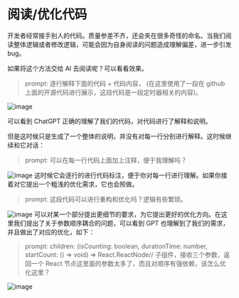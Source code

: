# 阅读/优化代码
开发者经常接手别人的代码。质量参差不齐，还会夹在很多奇怪的命名。当我们阅读整体逻辑或者修改逻辑，可能会因为自身阅读的问题造成理解偏差，进一步引发 bug。

如果将这个方法交给 AI 去阅读呢？可以看看效果。

> prompt: 
> 逐行解释下面的代码 + 代码内容， (在这里使用了一段在 github 上面的开源代码进行展示，这段代码是一段定时器相关的内容)。

![image](https://github.com/yzcaimz/chatGPT-prompt-example/assets/5369335/111c3452-8131-4a4a-a336-7d64931689fa)

可以看到 ChatGPT 正确的理解了我们的代码，对代码进行了解释和说明。

但是这时候只是生成了一个整体的说明，并没有对每一行分别进行解释。这时候继续和它对话：
> prompt: 可以在每一行代码上面加上注释，便于我理解吗？

![image](https://github.com/yzcaimz/chatGPT-prompt-example/assets/5369335/07397b9d-ea45-4e16-a8e5-cd31aaf03546)
这时候它会逐行的进行代码标注，便于你对每一行进行理解。如果你接着对它提出一个粗浅的优化需求，它也会照做。
> prompt: 这段代码可以进行重构和优化吗？逻辑有些繁琐。

![image](https://github.com/yzcaimz/chatGPT-prompt-example/assets/5369335/1419670f-5859-4f30-a159-783a08325649)
可以对某一个部分提出更细节的要求，为它提出更好的优化方向。在这里我们提出了关于参数顺序耦合的问题，可以看到 GPT 也理解到了我们的需求，并且做出了对应的优化，如下：
> prompt: children: (isCounting: boolean, durationTime: number, startCount: () => void) => React.ReactNode// 子组件，接收三个参数，返回一个 React 节点这里面的参数太多了，而且对顺序有强依赖，该怎么优化这里？

![image](https://github.com/yzcaimz/chatGPT-prompt-example/assets/5369335/bd943e14-19f1-4f84-aff8-694dc755f45d)
